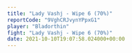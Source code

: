 ```yaml
---
title: "Lady Vashj - Wipe 6 (70%)"
reportCode: "9VghCRJvynYPpxG1"
player: "Bladorthin"
fight: "Lady Vashj - Wipe 6 (70%)"
date: 2021-10-10T19:07:58.024000+00:00
---
```

